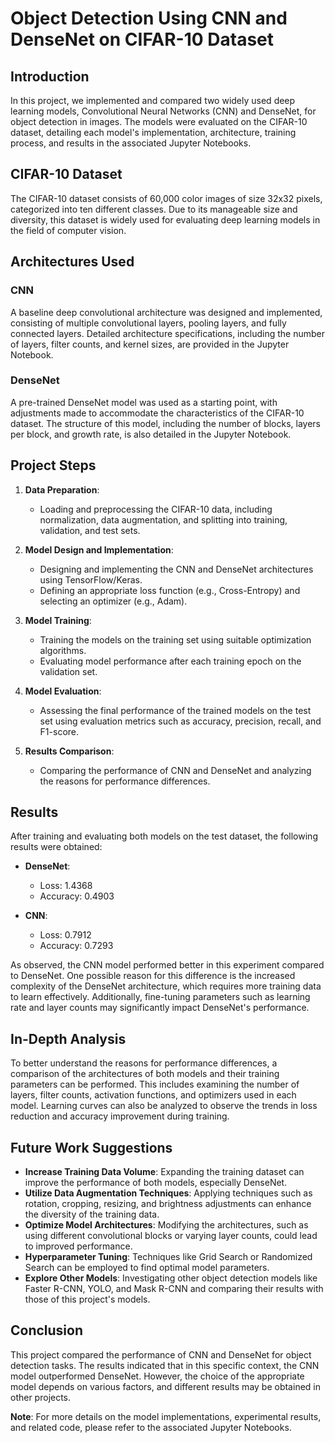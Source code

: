 # Object Detection Using CNN and DenseNet on CIFAR-10 Dataset

## Introduction

In this project, we implemented and compared two widely used deep learning models, Convolutional Neural Networks (CNN) and DenseNet, for object detection in images. The models were evaluated on the CIFAR-10 dataset, detailing each model's implementation, architecture, training process, and results in the associated Jupyter Notebooks.

## CIFAR-10 Dataset

The CIFAR-10 dataset consists of 60,000 color images of size 32x32 pixels, categorized into ten different classes. Due to its manageable size and diversity, this dataset is widely used for evaluating deep learning models in the field of computer vision.

## Architectures Used

### CNN
A baseline deep convolutional architecture was designed and implemented, consisting of multiple convolutional layers, pooling layers, and fully connected layers. Detailed architecture specifications, including the number of layers, filter counts, and kernel sizes, are provided in the Jupyter Notebook.

### DenseNet
A pre-trained DenseNet model was used as a starting point, with adjustments made to accommodate the characteristics of the CIFAR-10 dataset. The structure of this model, including the number of blocks, layers per block, and growth rate, is also detailed in the Jupyter Notebook.

## Project Steps

1. **Data Preparation**:
   - Loading and preprocessing the CIFAR-10 data, including normalization, data augmentation, and splitting into training, validation, and test sets.

2. **Model Design and Implementation**:
   - Designing and implementing the CNN and DenseNet architectures using TensorFlow/Keras.
   - Defining an appropriate loss function (e.g., Cross-Entropy) and selecting an optimizer (e.g., Adam).

3. **Model Training**:
   - Training the models on the training set using suitable optimization algorithms.
   - Evaluating model performance after each training epoch on the validation set.

4. **Model Evaluation**:
   - Assessing the final performance of the trained models on the test set using evaluation metrics such as accuracy, precision, recall, and F1-score.

5. **Results Comparison**:
   - Comparing the performance of CNN and DenseNet and analyzing the reasons for performance differences.

## Results

After training and evaluating both models on the test dataset, the following results were obtained:

- **DenseNet**:
  - Loss: 1.4368
  - Accuracy: 0.4903

- **CNN**:
  - Loss: 0.7912
  - Accuracy: 0.7293

As observed, the CNN model performed better in this experiment compared to DenseNet. One possible reason for this difference is the increased complexity of the DenseNet architecture, which requires more training data to learn effectively. Additionally, fine-tuning parameters such as learning rate and layer counts may significantly impact DenseNet's performance.

## In-Depth Analysis

To better understand the reasons for performance differences, a comparison of the architectures of both models and their training parameters can be performed. This includes examining the number of layers, filter counts, activation functions, and optimizers used in each model. Learning curves can also be analyzed to observe the trends in loss reduction and accuracy improvement during training.

## Future Work Suggestions

- **Increase Training Data Volume**: Expanding the training dataset can improve the performance of both models, especially DenseNet.
- **Utilize Data Augmentation Techniques**: Applying techniques such as rotation, cropping, resizing, and brightness adjustments can enhance the diversity of the training data.
- **Optimize Model Architectures**: Modifying the architectures, such as using different convolutional blocks or varying layer counts, could lead to improved performance.
- **Hyperparameter Tuning**: Techniques like Grid Search or Randomized Search can be employed to find optimal model parameters.
- **Explore Other Models**: Investigating other object detection models like Faster R-CNN, YOLO, and Mask R-CNN and comparing their results with those of this project's models.

## Conclusion

This project compared the performance of CNN and DenseNet for object detection tasks. The results indicated that in this specific context, the CNN model outperformed DenseNet. However, the choice of the appropriate model depends on various factors, and different results may be obtained in other projects.

**Note**: For more details on the model implementations, experimental results, and related code, please refer to the associated Jupyter Notebooks.

